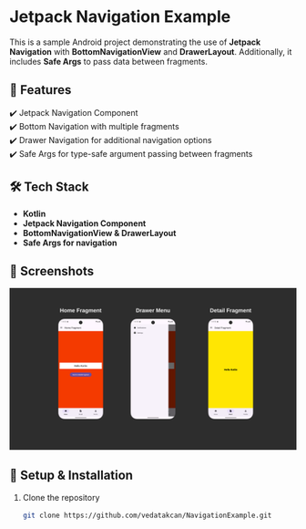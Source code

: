 # Jetpack Navigation Example  

This is a sample Android project demonstrating the use of **Jetpack Navigation** with **BottomNavigationView** and **DrawerLayout**. Additionally, it includes **Safe Args** to pass data between fragments.  

## 📌 Features  
✔️ Jetpack Navigation Component  
✔️ Bottom Navigation with multiple fragments  
✔️ Drawer Navigation for additional navigation options  
✔️ Safe Args for type-safe argument passing between fragments  

## 🛠️ Tech Stack  
- **Kotlin**  
- **Jetpack Navigation Component**  
- **BottomNavigationView & DrawerLayout**  
- **Safe Args for navigation**  

## 🚀 Screenshots  

![Bottom Navigation](https://github.com/vedatakcan/NavigationExample/blob/main/screenshot.png) 

## 🔧 Setup & Installation  
1. Clone the repository  
   ```bash
   git clone https://github.com/vedatakcan/NavigationExample.git

